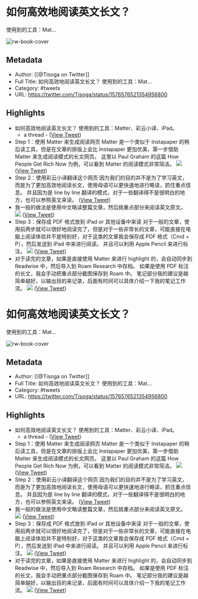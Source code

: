 # 如何高效地阅读英文长文？
使用到的工具：Mat...

![rw-book-cover](https://pbs.twimg.com/profile_images/1578459356500152321/7qWD4yJO.jpg)

## Metadata
- Author: [[@Tisoga on Twitter]]
- Full Title: 如何高效地阅读英文长文？
使用到的工具：Mat...
- Category: #tweets
- URL: https://twitter.com/Tisoga/status/1576576521354956800

## Highlights
- 如何高效地阅读英文长文？
  使用到的工具：Matter、彩云小译、iPad。
  - a thread - ([View Tweet](https://twitter.com/Tisoga/status/1576576521354956800))
- Step 1：使用 Matter 来生成阅读网页
  Matter 是一个类似于 Instapaper 的稍后读工具，但是在文章的排版上会比 Instapaper 更加优美，第一步借助 Matter 来生成阅读模式的长文网页。
  这里以 Paul Graham 的这篇 How People Get Rich Now 为例，可以看到 Matter 的阅读模式非常简洁。 
  ![](https://pbs.twimg.com/media/FeEf_ohVUAYqYQ1.jpg) ([View Tweet](https://twitter.com/Tisoga/status/1576576528837550082))
- Step 2：使用彩云小译翻译这个网页
  因为我们的目的并不是为了学习英文，而是为了更加高效地阅读长文，使用母语可以更快速地进行略读，抓住重点信息。
  并且因为是 line by line 翻译的模式，对于一些翻译得不是很明白的地方，也可以参照英文来读。 ([View Tweet](https://twitter.com/Tisoga/status/1576576532448825345))
- 我一般的做法是使用中文略读整篇文章，然后挑重点部分来阅读英文原文。 
  ![](https://pbs.twimg.com/media/FeEgASrUYAAA3rN.png) ([View Tweet](https://twitter.com/Tisoga/status/1576576539629522944))
- Step 3：保存成 PDF 格式放到 iPad or 其他设备中来读
  对于一般的文章，使用前两步就可以很好地阅读完了，但是对于一些非常长的文章，可能直接在电脑上阅读体验并不是特别好，对于这类的文章我会保存成 PDF 格式（Cmd + P），然后发送到 iPad 中来进行阅读。
  并且可以利用 Apple Pencil 来进行标注。 
  ![](https://pbs.twimg.com/media/FeEgAyMUcAEj5lM.jpg) ([View Tweet](https://twitter.com/Tisoga/status/1576576550522142720))
- 对于读完的文章，如果是直接使用 Matter 来进行 highlight 的，会自动同步到 Readwise 中，然后导入到 Roam Research 中存档。
  如果是使用 PDF 标注的长文，我会手动把重点部分截图保存到 Roam 中。
  笔记部分我的建议是越简单越好，以输出目的来记录，后面有时间可以具体介绍一下我的笔记工作流。 
  ![](https://pbs.twimg.com/media/FeEgBeRUAAM6H28.png) ([View Tweet](https://twitter.com/Tisoga/status/1576576560072564741))
# 如何高效地阅读英文长文？
使用到的工具：Mat...

![rw-book-cover](https://pbs.twimg.com/profile_images/1578459356500152321/7qWD4yJO.jpg)

## Metadata
- Author: [[@Tisoga on Twitter]]
- Full Title: 如何高效地阅读英文长文？
使用到的工具：Mat...
- Category: #tweets
- URL: https://twitter.com/Tisoga/status/1576576521354956800

## Highlights
- 如何高效地阅读英文长文？
  使用到的工具：Matter、彩云小译、iPad。
  - a thread - ([View Tweet](https://twitter.com/Tisoga/status/1576576521354956800))
- Step 1：使用 Matter 来生成阅读网页
  Matter 是一个类似于 Instapaper 的稍后读工具，但是在文章的排版上会比 Instapaper 更加优美，第一步借助 Matter 来生成阅读模式的长文网页。
  这里以 Paul Graham 的这篇 How People Get Rich Now 为例，可以看到 Matter 的阅读模式非常简洁。 
  ![](https://pbs.twimg.com/media/FeEf_ohVUAYqYQ1.jpg) ([View Tweet](https://twitter.com/Tisoga/status/1576576528837550082))
- Step 2：使用彩云小译翻译这个网页
  因为我们的目的并不是为了学习英文，而是为了更加高效地阅读长文，使用母语可以更快速地进行略读，抓住重点信息。
  并且因为是 line by line 翻译的模式，对于一些翻译得不是很明白的地方，也可以参照英文来读。 ([View Tweet](https://twitter.com/Tisoga/status/1576576532448825345))
- 我一般的做法是使用中文略读整篇文章，然后挑重点部分来阅读英文原文。 
  ![](https://pbs.twimg.com/media/FeEgASrUYAAA3rN.png) ([View Tweet](https://twitter.com/Tisoga/status/1576576539629522944))
- Step 3：保存成 PDF 格式放到 iPad or 其他设备中来读
  对于一般的文章，使用前两步就可以很好地阅读完了，但是对于一些非常长的文章，可能直接在电脑上阅读体验并不是特别好，对于这类的文章我会保存成 PDF 格式（Cmd + P），然后发送到 iPad 中来进行阅读。
  并且可以利用 Apple Pencil 来进行标注。 
  ![](https://pbs.twimg.com/media/FeEgAyMUcAEj5lM.jpg) ([View Tweet](https://twitter.com/Tisoga/status/1576576550522142720))
- 对于读完的文章，如果是直接使用 Matter 来进行 highlight 的，会自动同步到 Readwise 中，然后导入到 Roam Research 中存档。
  如果是使用 PDF 标注的长文，我会手动把重点部分截图保存到 Roam 中。
  笔记部分我的建议是越简单越好，以输出目的来记录，后面有时间可以具体介绍一下我的笔记工作流。 
  ![](https://pbs.twimg.com/media/FeEgBeRUAAM6H28.png) ([View Tweet](https://twitter.com/Tisoga/status/1576576560072564741))
